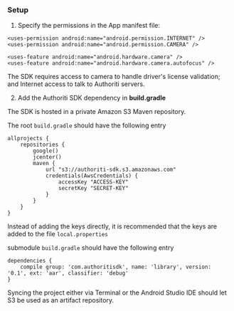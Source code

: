 ### Setup

1. Specify the permissions in the App manifest file:

```
<uses-permission android:name="android.permission.INTERNET" />
<uses-permission android:name="android.permission.CAMERA" />

<uses-feature android:name="android.hardware.camera" />
<uses-feature android:name="android.hardware.camera.autofocus" />
```

The SDK requires access to camera to handle driver's license validation; and Internet access to talk to Authoriti servers.

2. Add the Authoriti SDK dependency in **build.gradle**

The SDK is hosted in a private Amazon S3 Maven repository.

The root `build.gradle` should have the following entry

```
allprojects {
    repositories {
        google()
        jcenter()
        maven {
            url "s3://authoriti-sdk.s3.amazonaws.com"
            credentials(AwsCredentials) {
                accessKey "ACCESS-KEY"
                secretKey "SECRET-KEY"
            }
        }
    }
}

```

Instead of adding the keys directly, it is recommended that the keys are added to the file `local.properties`

submodule `build.gradle` should have the following entry

```
dependencies {
    compile group: 'com.authoritisdk', name: 'library', version: '0.1', ext: 'aar', classifier: 'debug'
}
```

Syncing the project either via Terminal or the Android Studio IDE should let S3 be used as an artifact repository.
